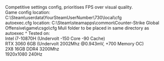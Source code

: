 Competitive settings config, prioritises FPS over visual quality.</br>
Game config location: C:\Steam\userdata\YourSteamUserNumber\730\local\cfg</br>
autoexec.cfg location: C:\Steam\steamapps\common\Counter-Strike Global Offensive\game\csgo\cfg
Muli folder to be placed in same directory as autoexec ^
Tested on:</br>
Intel i7-10870H (Undervolt -150 Core -90 Cache)</br>
RTX 3060 6GB (Undervolt 2002Mhz @0.943mV, +700 Memory OC)</br>
2X8 16GB DDR4 3200Mhz</br>
1920x1080 240Hz
